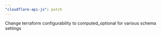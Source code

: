 ```yaml
---
"cloudflare-api-js": patch
---
```


Change terraform configurability to computed_optional for various schema settings